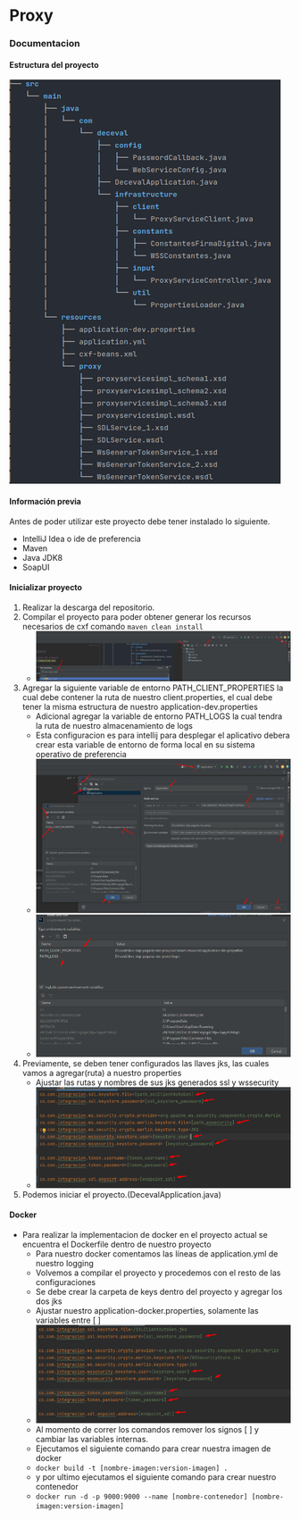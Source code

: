 # Proxy

### Documentacion

#### Estructura del proyecto
![img.png](images/img.png)

#### Información previa

Antes de poder utilizar este proyecto debe tener instalado lo siguiente.

- IntelliJ Idea o ide de preferencia
- Maven
- Java JDK8
- SoapUI

#### Inicializar proyecto
1. Realizar la descarga del repositorio.
2. Compilar el proyecto para poder obtener generar los recursos necesarios de cxf
comando ```maven clean install```
   - ![img.png](images/mavenCompile.jpg)
3. Agregar la siguiente variable de entorno PATH_CLIENT_PROPERTIES la cual debe contener la ruta de nuestro client.properties,
el cual debe tener la misma estructura de nuestro application-dev.properties
   - Adicional agregar la variable de entorno PATH_LOGS la cual tendra la ruta de nuestro almacenamiento de logs
   - Esta configuracion es para intellij para desplegar el aplicativo debera crear esta variable de entorno de forma local en su 
      sistema operativo de preferencia
   - ![img.png](images/addpath.jpg)
   - ![img.png](images/pathLogs.png)
4. Previamente, se deben tener configurados las llaves jks, las cuales vamos a agregar(ruta) a nuestro properties
   - Ajustar las rutas y nombres de sus jks generados ssl y wssecurity 
   - ![img.png](images/properties.png)
5. Podemos iniciar el proyecto.(DecevalApplication.java)

#### Docker 
- Para realizar la implementacion de docker en el proyecto actual se encuentra el Dockerfile dentro de nuestro proyecto
  - Para nuestro docker comentamos las líneas de application.yml de nuestro logging
  - Volvemos a compilar el proyecto y procedemos con el resto de las configuraciones
  - Se debe crear la carpeta de keys dentro del proyecto y agregar los dos jks 
  - Ajustar nuestro application-docker.properties, solamente las variables entre [ ]
  - ![img.png](images/dockerProperties.png)
  - Al momento de correr los comandos remover los signos [ ] y cambiar las variables internas.
  - Ejecutamos el siguiente comando para crear nuestra imagen de docker
  - ```docker build -t [nombre-imagen:version-imagen] .```
  - y por ultimo ejecutamos el siguiente comando para crear nuestro contenedor
  - ```docker run -d -p 9000:9000 --name [nombre-contenedor] [nombre-imagen:version-imagen]```


